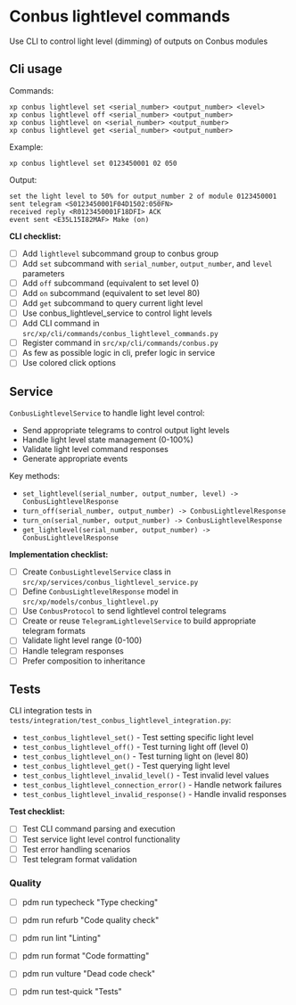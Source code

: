 # Conbus lightlevel commands

Use CLI to control light level (dimming) of outputs on Conbus modules

## Cli usage

Commands:
```
xp conbus lightlevel set <serial_number> <output_number> <level>
xp conbus lightlevel off <serial_number> <output_number>
xp conbus lightlevel on <serial_number> <output_number>
xp conbus lightlevel get <serial_number> <output_number>
```

Example:
```
xp conbus lightlevel set 0123450001 02 050
```

Output:
```
set the light level to 50% for output_number 2 of module 0123450001
sent telegram <S0123450001F04D1502:050FN>
received reply <R0123450001F18DFI> ACK
event sent <E35L15I82MAF> Make (on)
```

**CLI checklist:**
- [ ] Add `lightlevel` subcommand group to conbus group
- [ ] Add `set` subcommand with `serial_number`, `output_number`, and `level` parameters
- [ ] Add `off` subcommand (equivalent to set level 0)
- [ ] Add `on` subcommand (equivalent to set level 80)
- [ ] Add `get` subcommand to query current light level
- [ ] Use conbus_lightlevel_service to control light levels
- [ ] Add CLI command in `src/xp/cli/commands/conbus_lightlevel_commands.py`
- [ ] Register command in `src/xp/cli/commands/conbus.py`
- [ ] As few as possible logic in cli, prefer logic in service
- [ ] Use colored click options

## Service

`ConbusLightlevelService` to handle light level control:

- Send appropriate telegrams to control output light levels
- Handle light level state management (0-100%)
- Validate light level command responses
- Generate appropriate events

Key methods:
- `set_lightlevel(serial_number, output_number, level) -> ConbusLightlevelResponse`
- `turn_off(serial_number, output_number) -> ConbusLightlevelResponse`
- `turn_on(serial_number, output_number) -> ConbusLightlevelResponse`
- `get_lightlevel(serial_number, output_number) -> ConbusLightlevelResponse`

**Implementation checklist:**
- [ ] Create `ConbusLightlevelService` class in `src/xp/services/conbus_lightlevel_service.py`
- [ ] Define `ConbusLightlevelResponse` model in `src/xp/models/conbus_lightlevel.py`
- [ ] Use `ConbusProtocol` to send lightlevel control telegrams
- [ ] Create or reuse `TelegramLightlevelService` to build appropriate telegram formats
- [ ] Validate light level range (0-100)
- [ ] Handle telegram responses
- [ ] Prefer composition to inheritance

## Tests

CLI integration tests in `tests/integration/test_conbus_lightlevel_integration.py`:

- `test_conbus_lightlevel_set()` - Test setting specific light level
- `test_conbus_lightlevel_off()` - Test turning light off (level 0)
- `test_conbus_lightlevel_on()` - Test turning light on (level 80)
- `test_conbus_lightlevel_get()` - Test querying light level
- `test_conbus_lightlevel_invalid_level()` - Test invalid level values
- `test_conbus_lightlevel_connection_error()` - Handle network failures
- `test_conbus_lightlevel_invalid_response()` - Handle invalid responses

**Test checklist:**
- [ ] Test CLI command parsing and execution
- [ ] Test service light level control functionality
- [ ] Test error handling scenarios
- [ ] Test telegram format validation

### Quality

- [ ] pdm run typecheck "Type checking"
- [ ] pdm run refurb "Code quality check"
- [ ] pdm run lint "Linting"
- [ ] pdm run format "Code formatting"
- [ ] pdm run vulture "Dead code check"
- [ ] pdm run test-quick "Tests"
 